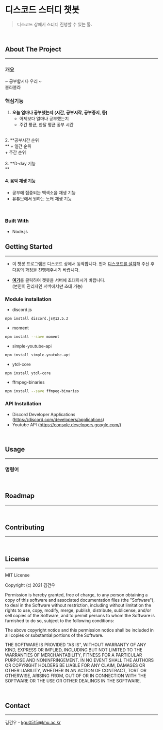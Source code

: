 #  디스코드 스터디 챗봇




>디스코드 상에서 스터디 진행할 수 있는 툴.

<br/>

## About The Project
------------------

### 개요
~ 공부합시다 우리 ~<br/>
블라블라

### 핵심기능

1. **오늘 얼마나 공부했는지 (시간, 공부시작, 공부중지, 등)<br/>**
    + 어제보다 얼마나 공부했는지<br/>
    + 주간 평균, 한달 평균 공부 시간<br/>
<br/>
2. **공부시간 순위<br/>**
    + 일간 순위<br/>
    + 주간 순위<br/>
<br/>
3. **D-day 기능<br/>**

#### 4. 음악 재생 기능
+ 공부에 집중되는 백색소음 재생 기능<br/>
+ 유튜브에서 원하는 노래 재생 기능

<br/>

### Built With

+ Node.js

## Getting Started
----------------------------

* 이 챗봇 프로그램은 디스코드 상에서 동작합니다. 먼저 [디스코드를 설치](https://discord.com/)해 주신 후 다음의 과정을 진행해주시기 바랍니다.

* [**여기**](https://discord.com/api/oauth2/authorize?client_id=907956665113018408&permissions=8&scope=bot)를 클릭하여 챗봇을 서버에 초대하시기 바랍니다.<br/>(본인이 관리자인 서버에서만 초대 가능)

### Module Installation

+ discord.js
```sh
npm install discord.js@12.5.3
```
+ moment
```sh
npm install --save moment
```
+ simple-youtube-api
```sh
npm install simple-youtube-api
```
+ ytdl-core
```sh
npm install ytdl-core
```
+ ffmpeg-binaries
```sh
npm install --save ffmpeg-binaries
```

### API Installation

+ Discord Developer Applications (https://discord.com/developers/applications)
+ Youtube API (https://console.developers.google.com/)

<br/>

## Usage
------------------------

### 명령어


<br/>

## Roadmap
----------------

<br/>

## Contributing
-----------------


<br/>

## License
---------------

MIT License

Copyright (c) 2021 김건우

Permission is hereby granted, free of charge, to any person obtaining a copy
of this software and associated documentation files (the "Software"), to deal
in the Software without restriction, including without limitation the rights
to use, copy, modify, merge, publish, distribute, sublicense, and/or sell
copies of the Software, and to permit persons to whom the Software is
furnished to do so, subject to the following conditions:

The above copyright notice and this permission notice shall be included in all
copies or substantial portions of the Software.

THE SOFTWARE IS PROVIDED "AS IS", WITHOUT WARRANTY OF ANY KIND, EXPRESS OR
IMPLIED, INCLUDING BUT NOT LIMITED TO THE WARRANTIES OF MERCHANTABILITY,
FITNESS FOR A PARTICULAR PURPOSE AND NONINFRINGEMENT. IN NO EVENT SHALL THE
AUTHORS OR COPYRIGHT HOLDERS BE LIABLE FOR ANY CLAIM, DAMAGES OR OTHER
LIABILITY, WHETHER IN AN ACTION OF CONTRACT, TORT OR OTHERWISE, ARISING FROM,
OUT OF OR IN CONNECTION WITH THE SOFTWARE OR THE USE OR OTHER DEALINGS IN THE
SOFTWARE.


<br/>

## Contact
------------------

김건우 - kgu0515@khu.ac.kr
